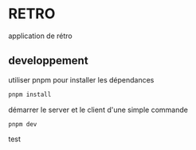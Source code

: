# RETRO

application de rétro

## developpement

utiliser pnpm pour installer les dépendances
```sh
pnpm install
```

démarrer le server et le client d'une simple commande
```shell
pnpm dev
```

test